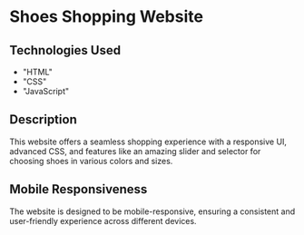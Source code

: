 # Shoes Shopping Website

## Technologies Used

- "HTML"
- "CSS"
- "JavaScript"

## Description

This website offers a seamless shopping experience with a responsive UI, advanced CSS, and features like an amazing slider and selector for choosing shoes in various colors and sizes.

## Mobile Responsiveness

The website is designed to be mobile-responsive, ensuring a consistent and user-friendly experience across different devices.

